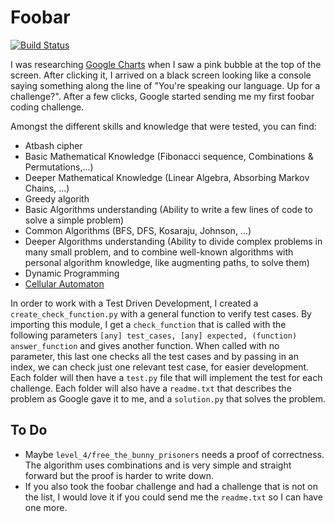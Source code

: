 # Foobar

[![Build Status](https://travis-ci.org/joemccann/dillinger.svg?branch=master)](https://travis-ci.org/joemccann/dillinger)

I was researching [Google Charts](https://developers.google.com/chart) when I saw a pink bubble at the top of the screen. After clicking it, I arrived on a black screen looking like a console saying something along the line of "You're speaking our language. Up for a challenge?".
After a few clicks, Google started sending me my first foobar coding challenge.

Amongst the different skills and knowledge that were tested, you can find:
  - Atbash cipher
  - Basic Mathematical Knowledge (Fibonacci sequence, Combinations & Permutations,...)
  - Deeper Mathematical Knowledge (Linear Algebra, Absorbing Markov Chains, ...)
  - Greedy algorith
  - Basic Algorithms understanding (Ability to write a few lines of code to solve a simple problem)
  - Common Algorithms (BFS, DFS, Kosaraju, Johnson, ...)
  - Deeper Algorithms understanding (Ability to divide complex problems in many small problem, and to combine well-known algorithms with personal algorithm knowledge, like augmenting paths, to solve them)
  - Dynamic Programming
  - [Cellular Automaton](http://www.cs.tau.ac.il/~nachumd/models/CA.pdf)

In order to work with a Test Driven Development, I created a ```create_check_function.py``` with a general function to verify test cases. By importing this module, I get a ```check_function``` that is called with the following parameters ```[any] test_cases, [any] expected, (function) answer_function``` and gives another function. When called with no parameter, this last one checks all the test cases and by passing in an index, we can check just one relevant test case, for easier development. 
Each folder will then have a ```test.py``` file that will implement the test for each challenge. Each folder will also have a ```readme.txt``` that describes the problem as Google gave it to me, and a ```solution.py``` that solves the problem. 

## To Do
  - Maybe ```level_4/free_the_bunny_prisoners``` needs a proof of correctness. The algorithm uses combinations and is very simple and straight forward but the proof is harder to write down. 
  - If you also took the foobar challenge and had a challenge that is not on the list, I would love it if you could send me the ```readme.txt``` so I can have one more.